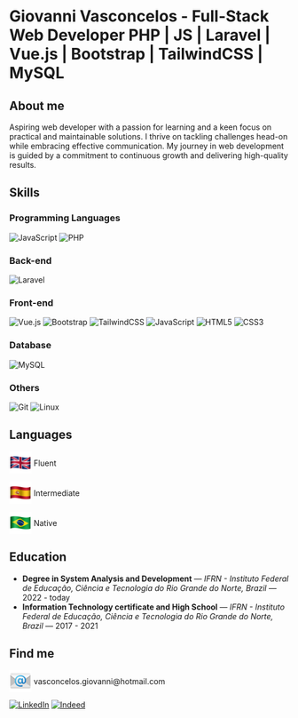 # Giovanni Vasconcelos - Full-Stack Web Developer PHP | JS | Laravel | Vue.js | Bootstrap | TailwindCSS | MySQL

## About me
Aspiring web developer with a passion for learning and a keen focus on practical and maintainable solutions. I thrive on tackling challenges head-on while embracing effective communication. My journey in web development is guided by a commitment to continuous growth and delivering high-quality results.

## Skills
### Programming Languages
![JavaScript](https://img.shields.io/badge/javascript-%23323330.svg?style=for-the-badge&logo=javascript&logoColor=%23F7DF1E)
![PHP](https://img.shields.io/badge/php-%23777BB4.svg?style=for-the-badge&logo=php&logoColor=white)

### Back-end
![Laravel](https://img.shields.io/badge/laravel-%23FF2D20.svg?style=for-the-badge&logo=laravel&logoColor=white)

### Front-end
![Vue.js](https://img.shields.io/badge/vuejs-%2335495e.svg?style=for-the-badge&logo=vuedotjs&logoColor=%234FC08D)
![Bootstrap](https://img.shields.io/badge/bootstrap-%23563D7C.svg?style=for-the-badge&logo=bootstrap&logoColor=white)
![TailwindCSS](https://img.shields.io/badge/tailwindcss-%2338B2AC.svg?style=for-the-badge&logo=tailwind-css&logoColor=white)
![JavaScript](https://img.shields.io/badge/javascript-%23323330.svg?style=for-the-badge&logo=javascript&logoColor=%23F7DF1E)
![HTML5](https://img.shields.io/badge/html5-%23E34F26.svg?style=for-the-badge&logo=html5&logoColor=white)
![CSS3](https://img.shields.io/badge/css3-%231572B6.svg?style=for-the-badge&logo=css3&logoColor=white)


### Database
![MySQL](https://img.shields.io/badge/mysql-%2300f.svg?style=for-the-badge&logo=mysql&logoColor=white)

### Others
![Git](https://img.shields.io/badge/git-%23F05033.svg?style=for-the-badge&logo=git&logoColor=white)
![Linux](https://img.shields.io/badge/Linux-FCC624?style=for-the-badge&logo=linux&logoColor=black)

## Languages

  <p>
  <img src="img/emojis/uk.png" alt="UK's flag emoji" style="display: inline; vertical-align: middle; width: 2.5rem; height: 2.5rem;">
  <span style="display: inline; vertical-align: middle;">Fluent</span>
</p>

<p>
  <img src="img/emojis/es.png" alt="Spain's flag emoji" style="display: inline; vertical-align: middle; width: 2.5rem; height: 2.5rem;">
  <span style="display: inline; vertical-align: middle;">Intermediate</span>
</p>

<p>
  <img src="img/emojis/br.png" alt="Brazil's flag emoji" style="display: inline; vertical-align: middle; width: 2.5rem; height: 2.5rem;">
  <span style="display: inline; vertical-align: middle;">Native</span>
</p>

## Education
- **Degree in System Analysis and Development** — *IFRN - Instituto Federal de Educação, Ciência e Tecnologia do Rio Grande do Norte, Brazil* — 2022 - today
- **Information Technology certificate and High School** — *IFRN - Instituto Federal de Educação, Ciência e Tecnologia do Rio Grande do Norte, Brazil* — 2017 - 2021

## Find me

<p>
  <img src="img/emojis/email.png" alt="Emoji" style="display: inline; vertical-align: middle; width: 2.5rem; height: 2.5rem;">
  <span style="display: inline; vertical-align: middle;">vasconcelos.giovanni@hotmail.com</span>
</p>

[![LinkedIn](https://img.shields.io/badge/linkedin-%230077B5.svg?style=for-the-badge&logo=linkedin&logoColor=white)](https://www.linkedin.com/in/vasconcelos-giovanni)
[![Indeed](https://img.shields.io/badge/indeed-003A9B?style=for-the-badge&logo=indeed&logoColor=white)](https://my.indeed.com/p/giovanniv-mfy2ybq)

